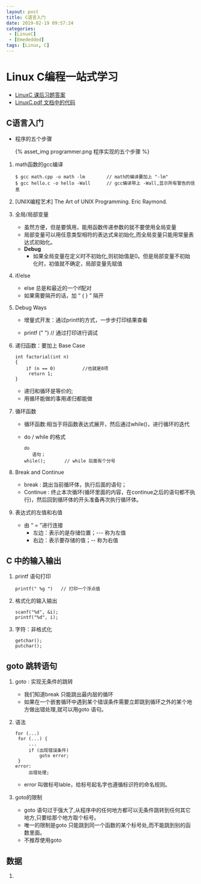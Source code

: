 ```yaml
---
layout: post
title: C语言入门
date: 2019-02-19 09:57:24
categories: 
 - [LinuxC] 
 - [Emededded]
tags: [Linux, C]
---
```


# Linux C编程一站式学习

+ [LinuxC 课后习题答案](https://www.zybuluo.com/ChristopherWu/note/72463)
+ [LinuxC.pdf 文档中的代码](https://github.com/quronghui/LinuxC.git)

## C语言入门

+ 程序的五个步骤

  {% asset_img programmer.png 程序实现的五个步骤 %}

1. math函数的gcc编译

   ```
   $ gcc math.cpp -o math -lm 		 // math的编译要加上 "-lm"
   $ gcc hello.c -o hello -Wall 	 // gcc编译带上 -Wall,显示所有警告的信息
   ```

2. [UNIX编程艺术] The Art of UNIX Programming. Eric Raymond.

3. 全局/局部变量

   + 虽然方便，但是要慎用，能用函数传递参数的就不要使用全局变量
   + 局部变量可以用任意类型相符的表达式来初始化,而全局变量只能用常量表达式初始化。
   + **Debug** 
     + 如果全局变量在定义时不初始化,则初始值是0。但是局部变量不初始化时，初值就不确定，局部变量先赋值

4. if/else

   + else 总是和最近的一个if配对
   + 如果需要隔开的话，加 “ { } ” 隔开

5. Debug Ways

   + 增量式开发：通过printf的方式，一步步打印结果查看

   + printf (" ")  	// 通过打印进行调试

6. 递归函数：要加上 Base Case

   ```
   int factorial(int n)
   {
       if (n == 0)			//也就是0项
       	return 1;
   }
   ```

   + 递归和循环是等价的;
   + 用循环能做的事用递归都能做

7. 循环函数

   + 循环函数:相当于将函数表达式展开，然后通过while()，进行循环的迭代

   + do / while 的格式

     ```
     do 
     	语句；
     while(); 		// while 后面有个分号
     ```

8. Break and Continue

   + break : 跳出当前循环体，执行后面的语句；
   + Continue : 终止本次循环(循环里面的内容，在continue之后的语句都不执行)，然后回到循环体的开头准备再次执行循环体。

9. 表达式的左值和右值

   + 由 “ = ”进行连接
     + 左边：表示的是存储位置；--- 称为左值
     + 右边：表示要存储的值；-- 称为右值

## C 中的输入输出

1. printf 语句打印

   ```
   printf(" %g ")	// 打印一个浮点值
   ```

2. 格式化的输入输出 

   ```
   scanf("%d", &i);
   printf("%d", i);
   ```

3. 字符：非格式化

   ```
   getchar();
   putchar();
   ```

## goto 跳转语句

1. goto : 实现无条件的跳转

   + 我们知道break 只能跳出最内层的循环
   + 如果在一个嵌套循环中遇到某个错误条件需要立即跳到循环之外的某个地方做出错处理,就可以用goto 语句。

2. 语法

   ```
   for (...)
   	for (...) {
       	...
   		if (出现错误条件)
   			goto error;
   	}
   error:
   		出错处理;
   ```

   + error 叫做标号lable，给标号起名字也遵循标识符的命名规则。

3. goto的限制

   + goto 语句过于强大了,从程序中的任何地方都可以无条件跳转到任何其它地方,只要给那个地方取个标号。
   + 唯一的限制是goto 只能跳到同一个函数的某个标号处,而不能跳到别的函数里面。
   + 不推荐使用goto

## 数据

1. 